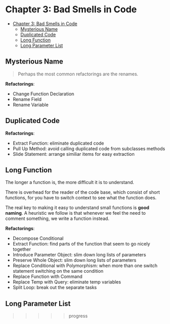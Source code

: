 # Chapter 3: Bad Smells in Code

- [Chapter 3: Bad Smells in Code](#chapter-3-bad-smells-in-code)
  - [Mysterious Name](#mysterious-name)
  - [Duplicated Code](#duplicated-code)
  - [Long Function](#long-function)
  - [Long Parameter List](#long-parameter-list)

## Mysterious Name

> Perhaps the most common refactorings are the renames.

**Refactorings**:

- Change Function Declaration
- Rename Field
- Rename Variable

## Duplicated Code

**Refactorings**:

- Extract Function: eliminate duplicated code
- Pull Up Method: avoid calling duplicated code from subclasses methods
- Slide Statement: arrange similiar items for easy extraction

## Long Function

The longer a function is, the more difficult it is to understand.

There is overhead for the reader of the code base, which consist of short
functions, for you have to switch context to see what the function does.

The real key to making it easy to understand small functions is **good naming**.
A heuristic we follow is that whenever we feel the need to comment something, we
write a function instead.

**Refactorings**:

- Decompose Conditional
- Extract Function: find parts of the function that seem to go nicely together
- Introduce Parameter Object: slim down long lists of parameters
- Preserve Whole Object: slim down long lists of parameters
- Replace Conditional with Polymorphism: when more than one switch statement
  switching on the same condition
- Replace Function with Command
- Replace Temp with Query: eliminate temp variables
- Split Loop: break out the separate tasks

## Long Parameter List

>>>>> progress
